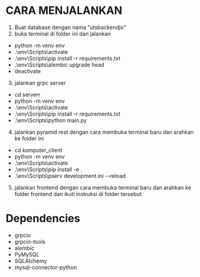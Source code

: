 # CARA MENJALANKAN

1. Buat database dengan nama "utsbackendjo"
2. buka terminal di folder ini dan jalankan
- python -m venv env
- .\env\Scripts\activate
- .\env\Scripts\pip install -r requirements.txt
- .\env\Scripts\alembic upgrade head
- deactivate

3. jalankan grpc server
- cd serverr
- python -m venv env
- .\env\Scripts\activate
- .\env\Scripts\pip install -r requirements.txt
- .\env\Scripts\python main.py

4. jalankan pyramid rest dengan cara membuka terminal baru dan arahkan ke folder ini
- cd komputer_client
- python -m venv env
- .\env\Scripts\activate
- .\env\Scripts\pip install -e .
- .\env\Scripts\pserv development.ini --reload

5. jalankan frontend dengan cara membuka terminal baru dan arahkan ke folder frontend dan ikuti instruksi di folder tersebut

# Dependencies
- grpcio
- grpcio-tools
- alembic
- PyMySQL
- SQLAlchemy
- mysql-connector-python